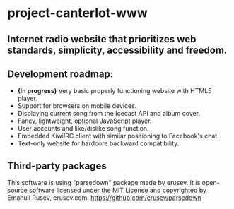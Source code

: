 # project-canterlot-www
Internet radio website that prioritizes web standards, simplicity, accessibility and freedom.
---
## Development roadmap:
+ **(In progress)** Very basic properly functioning website with HTML5 player.
+ Support for browsers on mobile devices.
+ Displaying current song from the Icecast API and album cover.
+ Fancy, lightweight, optional JavaScript player.
+ User accounts and like/dislike song function.
+ Embedded KiwiIRC client with similar positioning to Facebook's chat.
+ Text-only website for hardcore backward compatibility.

## Third-party packages
This software is using "parsedown" package made by erusev.
It is open-source software licensed under the MIT License
and copyrighted by Emanuil Rusev, erusev.com.
https://github.com/erusev/parsedown
